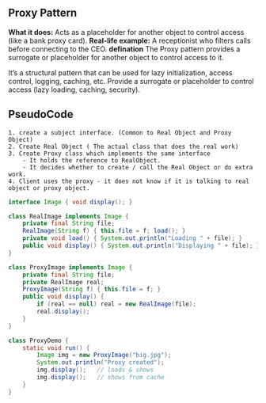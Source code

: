 ## Proxy Pattern

**What it does:** Acts as a placeholder for another object to control access (like a bank proxy card).
**Real-life example:** A receptionist who filters calls before connecting to the CEO.
**defination** The Proxy pattern provides a surrogate or placeholder for another object to control access to it.

It’s a structural pattern that can be used for lazy initialization, access control, logging, caching, etc.
Provide a surrogate or placeholder to control access (lazy loading, caching, security).

## PseudoCode
```text
1. create a subject interface. (Common to Real Object and Proxy Object)
2. Create Real Object ( The actual class that does the real work)
3. Create Proxy class which implements the same interface
    - It holds the reference to RealObject.
    - It decides whether to create / call the Real Object or do extra work.
4. Client uses the proxy - it does not know if it is talking to real object or proxy object.
```


```java
interface Image { void display(); }

class RealImage implements Image {
    private final String file;
    RealImage(String f) { this.file = f; load(); }
    private void load() { System.out.println("Loading " + file); }
    public void display() { System.out.println("Displaying " + file); }
}

class ProxyImage implements Image {
    private final String file;
    private RealImage real;
    ProxyImage(String f) { this.file = f; }
    public void display() {
        if (real == null) real = new RealImage(file);
        real.display();
    }
}

class ProxyDemo {
    static void run() {
        Image img = new ProxyImage("big.jpg");
        System.out.println("Proxy created");
        img.display();   // loads & shows
        img.display();   // shows from cache
    }
}
```